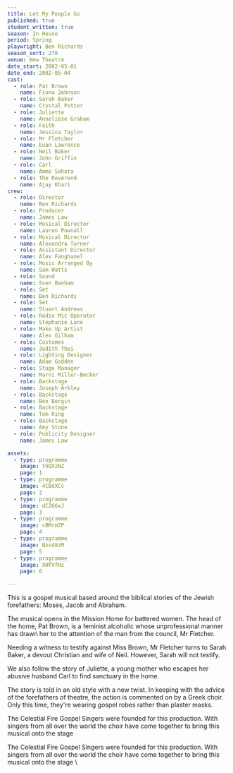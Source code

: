 ```yaml
---
title: Let My People Go
published: true
student_written: true
season: In House
period: Spring
playwright: Ben Richards
season_sort: 270
venue: New Theatre
date_start: 2002-05-01
date_end: 2002-05-04
cast:
  - role: Pat Brown
    name: Fiona Johnson
  - role: Sarah Baker
    name: Crystal Potter
  - role: Juliette
    name: Anneliese Graham
  - role: Faith
    name: Jessica Taylor
  - role: Mr Fletcher
    name: Euan Lawrence
  - role: Neil Baker
    name: John Griffin
  - role: Carl
    name: Ammo Sahota
  - role: The Reverend
    name: Ajay Khari
crew:
  - role: Director
    name: Ben Richards
  - role: Producer
    name: James Law
  - role: Musical Director
    name: Lauren Pownall
  - role: Musical Director
    name: Alexandra Turner
  - role: Assistant Director
    name: Alex Fanghanel
  - role: Music Arranged By
    name: Sam Watts
  - role: Sound
    name: Sven Banham
  - role: Set
    name: Ben Richards
  - role: Set
    name: Stuart Andrews
  - role: Radio Mic Operator
    name: Stephanie Lane
  - role: Make Up Artist
    name: Alex Gilham
  - role: Costumes
    name: Judith Thei
  - role: Lighting Designer
    name: Adam Godden
  - role: Stage Manager
    name: Marni Miller-Becker
  - role: Backstage
    name: Joseph Arkley
  - role: Backstage
    name: Ben Bergin
  - role: Backstage
    name: Tom King
  - role: Backstage
    name: Amy Stone
  - role: Publicity Designer
    name: James Law

assets:
  - type: programme
    image: thQXzNZ
    page: 1
  - type: programme
    image: 4CBdXCc
    page: 2
  - type: programme
    image: dCZ66xJ
    page: 3
  - type: programme
    image: cBMrmZP
    page: 4
  - type: programme
    image: Bxsd8zM
    page: 5
  - type: programme
    image: XHfVfHz
    page: 6

---
```




This is a gospel musical based around the biblical stories of the Jewish forefathers: Moses, Jacob and Abraham.

The musical opens in the Mission Home for battered women. The head of the home, Pat Brown, is a feminist alcoholic whose unprofessional manner has drawn her to the attention of the man from the council, Mr Fletcher.

Needing a witness to testify against Miss Brown, Mr Fletcher turns to Sarah Baker, a devout Christian and wife of Neil. However, Sarah will not testify.

We also follow the story of Juliette, a young mother who escapes her abusive husband Carl to find sanctuary in the home.

The story is told in an old style with a new twist. In keeping with the advice of the forefathers of theatre, the action is commented on by a Greek choir. Only this time, they're wearing gospel robes rather than plaster masks.

The Celestial Fire Gospel Singers were founded for this production. With singers from all over the world the choir have come together to bring this musical onto the stage


The Celestial Fire Gospel Singers were founded for this production. With singers from all over the world the choir have come together to bring this musical onto the stage \\
